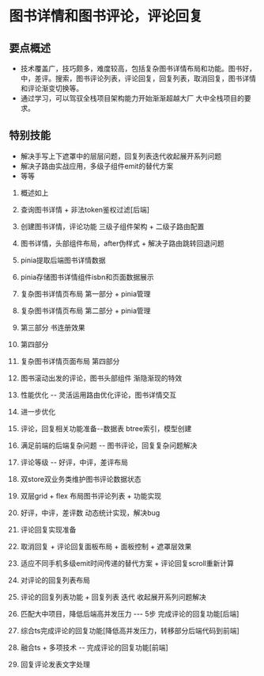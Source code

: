 # 图书详情和图书评论，评论回复

## 要点概述
- 技术覆盖广，技巧颇多，难度较高，包括复杂图书详情布局和功能。图书好，中，差评。搜索，图书评论列表，评论回复，回复列表，取消回复，图书详情和评论渐变切换等。
- 通过学习，可以驾驭全栈项目架构能力开始渐渐超越大厂 大中全栈项目的要求。

## 特别技能
- 解决手写上下遮罩中的层层问题，回复列表迭代收起展开系列问题
- 解决子路由实战应用，多级子组件emit的替代方案
- 等等

1. 概述如上
2. 查询图书详情 + 非法token鉴权过滤[后端]
3. 创建图书详情，评论功能 三级子组件架构 + 二级子路由配置
4. 图书详情，头部组件布局，after伪样式 + 解决子路由跳转回退问题
5. pinia提取后端图书详情数据
6. pinia存储图书详情组件isbn和页面数据展示
7. 复杂图书详情页布局 第一部分 + pinia管理
8. 复杂图书详情页布局 第二部分 + pinia管理
9. 第三部分 书连册效果
10. 第四部分

11. 复杂图书详情页面布局 第四部分
12. 图书滚动出发的评论，图书头部组件 渐隐渐现的特效
13. 性能优化 -- 灵活运用路由优化评论，图书详情交互
14. 进一步优化
15. 评论，回复相关功能准备--数据表 btree索引，模型创建
16. 满足前端的后端复杂问题 -- 图书评论，回复复杂问题解决
17. 评论等级 -- 好评，中评，差评布局
18. 双store双业务类维护图书评论数据状态
19. 双层grid + flex 布局图书评论列表 + 功能实现
22. 好评，中评，差评数 动态统计实现，解决bug
23. 评论回复实现准备
25. 取消回复 + 评论回复面板布局 + 面板控制 + 遮罩层效果
28. 适应不同手机多级emit时间传递的替代方案 + 评论回复scroll重新计算
31. 对评论的回复列表布局
32. 评论的回复列表功能 + 回复列表 迭代 收起展开系列问题解决
33. 匹配大中项目，降低后端高并发压力 --- 5步 完成评论的回复功能[后端]
35. 综合ts完成评论的回复功能[降低高并发压力，转移部分后端代码到前端]
36. 融合ts + 多项技术 -- 完成评论的回复功能[前端]
38. 回复评论发表文字处理
